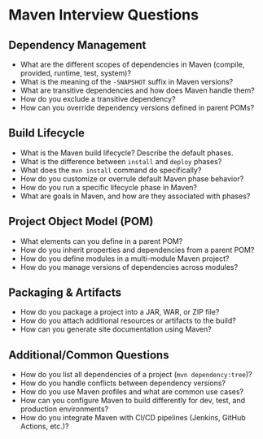 # Maven Interview Questions

## Dependency Management
- What are the different scopes of dependencies in Maven (compile, provided, runtime, test, system)?
- What is the meaning of the `-SNAPSHOT` suffix in Maven versions?
- What are transitive dependencies and how does Maven handle them?
- How do you exclude a transitive dependency?
- How can you override dependency versions defined in parent POMs?

## Build Lifecycle
- What is the Maven build lifecycle? Describe the default phases.
- What is the difference between `install` and `deploy` phases?
- What does the `mvn install` command do specifically?
- How do you customize or overrule default Maven phase behavior?
- How do you run a specific lifecycle phase in Maven?
- What are goals in Maven, and how are they associated with phases?

## Project Object Model (POM)
- What elements can you define in a parent POM?
- How do you inherit properties and dependencies from a parent POM?
- How do you define modules in a multi-module Maven project?
- How do you manage versions of dependencies across modules?

## Packaging & Artifacts
- How do you package a project into a JAR, WAR, or ZIP file?
- How do you attach additional resources or artifacts to the build?
- How can you generate site documentation using Maven?

## Additional/Common Questions
- How do you list all dependencies of a project (`mvn dependency:tree`)?
- How do you handle conflicts between dependency versions?
- How do you use Maven profiles and what are common use cases?
- How can you configure Maven to build differently for dev, test, and production environments?
- How do you integrate Maven with CI/CD pipelines (Jenkins, GitHub Actions, etc.)?
